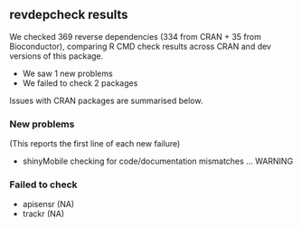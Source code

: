 ## revdepcheck results

We checked 369 reverse dependencies (334 from CRAN + 35 from Bioconductor), comparing R CMD check results across CRAN and dev versions of this package.

 * We saw 1 new problems
 * We failed to check 2 packages

Issues with CRAN packages are summarised below.

### New problems
(This reports the first line of each new failure)

* shinyMobile
  checking for code/documentation mismatches ... WARNING

### Failed to check

* apisensr (NA)
* trackr   (NA)
